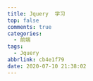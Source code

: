 ```yaml
---
title: Jquery  学习
top: false
comments: true
categories:
  - 前端
tags:
  - Jquery
abbrlink: cb4e1f79
date: 2020-07-10 21:38:02
---
```


